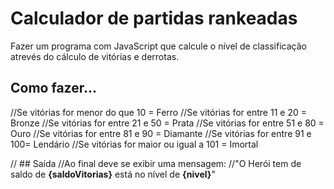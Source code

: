 # Calculador de partidas rankeadas
<p>Fazer um programa com JavaScript que calcule o nível de classificação atrevés do cálculo de vitórias e derrotas.</p>

<h2>Como fazer...</h2>
<p>
//Se vitórias for menor do que 10 = Ferro
//Se vitórias for entre 11 e 20 = Bronze
//Se vitórias for entre 21 e 50 = Prata
//Se vitórias for entre 51 e 80 = Ouro
//Se vitórias for entre 81 e 90 = Diamante
//Se vitórias for entre 91 e 100= Lendário
//Se vitórias for maior ou igual a 101 = Imortal

// ## Saída
//Ao final deve se exibir uma mensagem:
//"O Herói tem de saldo de **{saldoVitorias}** está no nível de **{nivel}**"
</p>
